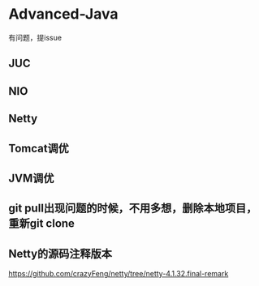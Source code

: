# Advanced-Java 
有问题，提issue

## JUC
## NIO
## Netty
## Tomcat调优
## JVM调优
## git pull出现问题的时候，不用多想，删除本地项目，重新git clone

## Netty的源码注释版本
https://github.com/crazyFeng/netty/tree/netty-4.1.32.final-remark 
